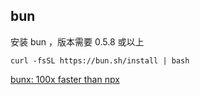 ## bun

安装 bun ，版本需要 0.5.8 或以上

```
curl -fsSL https://bun.sh/install | bash
```

[bunx: 100x faster than npx](https://twitter.com/jarredsumner/status/1606163655527059458)
